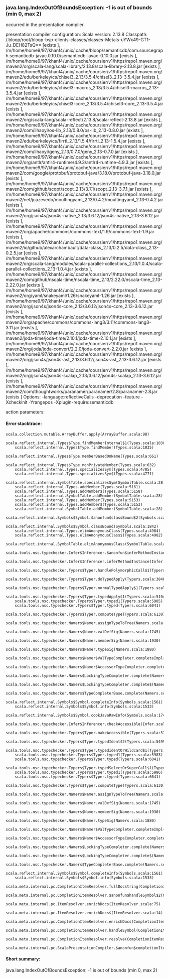 ### java.lang.IndexOutOfBoundsException: -1 is out of bounds (min 0, max 2)

occurred in the presentation compiler.

presentation compiler configuration:
Scala version: 2.13.8
Classpath:
<WORKSPACE>/.bloop/root/bloop-bsp-clients-classes/classes-Metals-uYWx49-GT1-Ju_DEH82TsQ== [exists ], /m/home/home9/97/khanf4/unix/.cache/bloop/semanticdb/com.sourcegraph.semanticdb-javac.0.10.0/semanticdb-javac-0.10.0.jar [exists ], /m/home/home9/97/khanf4/unix/.cache/coursier/v1/https/repo1.maven.org/maven2/org/scala-lang/scala-library/2.13.8/scala-library-2.13.8.jar [exists ], /m/home/home9/97/khanf4/unix/.cache/coursier/v1/https/repo1.maven.org/maven2/edu/berkeley/cs/chisel3_2.13/3.5.4/chisel3_2.13-3.5.4.jar [exists ], /m/home/home9/97/khanf4/unix/.cache/coursier/v1/https/repo1.maven.org/maven2/edu/berkeley/cs/chisel3-macros_2.13/3.5.4/chisel3-macros_2.13-3.5.4.jar [exists ], /m/home/home9/97/khanf4/unix/.cache/coursier/v1/https/repo1.maven.org/maven2/edu/berkeley/cs/chisel3-core_2.13/3.5.4/chisel3-core_2.13-3.5.4.jar [exists ], /m/home/home9/97/khanf4/unix/.cache/coursier/v1/https/repo1.maven.org/maven2/org/scala-lang/scala-reflect/2.13.8/scala-reflect-2.13.8.jar [exists ], /m/home/home9/97/khanf4/unix/.cache/coursier/v1/https/repo1.maven.org/maven2/com/lihaoyi/os-lib_2.13/0.8.0/os-lib_2.13-0.8.0.jar [exists ], /m/home/home9/97/khanf4/unix/.cache/coursier/v1/https/repo1.maven.org/maven2/edu/berkeley/cs/firrtl_2.13/1.5.4/firrtl_2.13-1.5.4.jar [exists ], /m/home/home9/97/khanf4/unix/.cache/coursier/v1/https/repo1.maven.org/maven2/com/lihaoyi/geny_2.13/0.7.0/geny_2.13-0.7.0.jar [exists ], /m/home/home9/97/khanf4/unix/.cache/coursier/v1/https/repo1.maven.org/maven2/org/antlr/antlr4-runtime/4.9.3/antlr4-runtime-4.9.3.jar [exists ], /m/home/home9/97/khanf4/unix/.cache/coursier/v1/https/repo1.maven.org/maven2/com/google/protobuf/protobuf-java/3.18.0/protobuf-java-3.18.0.jar [exists ], /m/home/home9/97/khanf4/unix/.cache/coursier/v1/https/repo1.maven.org/maven2/com/github/scopt/scopt_2.13/3.7.1/scopt_2.13-3.7.1.jar [exists ], /m/home/home9/97/khanf4/unix/.cache/coursier/v1/https/repo1.maven.org/maven2/net/jcazevedo/moultingyaml_2.13/0.4.2/moultingyaml_2.13-0.4.2.jar [exists ], /m/home/home9/97/khanf4/unix/.cache/coursier/v1/https/repo1.maven.org/maven2/org/json4s/json4s-native_2.13/3.6.12/json4s-native_2.13-3.6.12.jar [exists ], /m/home/home9/97/khanf4/unix/.cache/coursier/v1/https/repo1.maven.org/maven2/org/apache/commons/commons-text/1.9/commons-text-1.9.jar [exists ], /m/home/home9/97/khanf4/unix/.cache/coursier/v1/https/repo1.maven.org/maven2/io/github/alexarchambault/data-class_2.13/0.2.5/data-class_2.13-0.2.5.jar [exists ], /m/home/home9/97/khanf4/unix/.cache/coursier/v1/https/repo1.maven.org/maven2/org/scala-lang/modules/scala-parallel-collections_2.13/1.0.4/scala-parallel-collections_2.13-1.0.4.jar [exists ], /m/home/home9/97/khanf4/unix/.cache/coursier/v1/https/repo1.maven.org/maven2/com/github/nscala-time/nscala-time_2.13/2.22.0/nscala-time_2.13-2.22.0.jar [exists ], /m/home/home9/97/khanf4/unix/.cache/coursier/v1/https/repo1.maven.org/maven2/org/yaml/snakeyaml/1.26/snakeyaml-1.26.jar [exists ], /m/home/home9/97/khanf4/unix/.cache/coursier/v1/https/repo1.maven.org/maven2/org/json4s/json4s-core_2.13/3.6.12/json4s-core_2.13-3.6.12.jar [exists ], /m/home/home9/97/khanf4/unix/.cache/coursier/v1/https/repo1.maven.org/maven2/org/apache/commons/commons-lang3/3.11/commons-lang3-3.11.jar [exists ], /m/home/home9/97/khanf4/unix/.cache/coursier/v1/https/repo1.maven.org/maven2/joda-time/joda-time/2.10.1/joda-time-2.10.1.jar [exists ], /m/home/home9/97/khanf4/unix/.cache/coursier/v1/https/repo1.maven.org/maven2/org/joda/joda-convert/2.2.0/joda-convert-2.2.0.jar [exists ], /m/home/home9/97/khanf4/unix/.cache/coursier/v1/https/repo1.maven.org/maven2/org/json4s/json4s-ast_2.13/3.6.12/json4s-ast_2.13-3.6.12.jar [exists ], /m/home/home9/97/khanf4/unix/.cache/coursier/v1/https/repo1.maven.org/maven2/org/json4s/json4s-scalap_2.13/3.6.12/json4s-scalap_2.13-3.6.12.jar [exists ], /m/home/home9/97/khanf4/unix/.cache/coursier/v1/https/repo1.maven.org/maven2/com/thoughtworks/paranamer/paranamer/2.8/paranamer-2.8.jar [exists ]
Options:
-language:reflectiveCalls -deprecation -feature -Xcheckinit -Yrangepos -Xplugin-require:semanticdb


action parameters:
<NONE>


#### Error stacktrace:

```
scala.collection.mutable.ArrayBuffer.apply(ArrayBuffer.scala:98)
	scala.reflect.internal.Types$Type.findMemberInternal$1(Types.scala:1030)
	scala.reflect.internal.Types$Type.findMember(Types.scala:1035)
	scala.reflect.internal.Types$Type.memberBasedOnName(Types.scala:661)
	scala.reflect.internal.Types$Type.nonPrivateMember(Types.scala:632)
	scala.reflect.internal.Types.specializesSym(Types.scala:4785)
	scala.reflect.internal.Types.specializesSym$(Types.scala:4771)
	scala.reflect.internal.SymbolTable.specializesSym(SymbolTable.scala:28)
	scala.reflect.internal.Types.addMember(Types.scala:5161)
	scala.reflect.internal.Types.addMember$(Types.scala:5158)
	scala.reflect.internal.SymbolTable.addMember(SymbolTable.scala:28)
	scala.reflect.internal.Types.addMember(Types.scala:5153)
	scala.reflect.internal.Types.addMember$(Types.scala:5153)
	scala.reflect.internal.SymbolTable.addMember(SymbolTable.scala:28)
	scala.reflect.internal.Symbols$Symbol.$anonfun$classBound$2(Symbols.scala:1843)
	scala.reflect.internal.Symbols$Symbol.classBound(Symbols.scala:1842)
	scala.reflect.internal.Types.elimAnonymousClass(Types.scala:4984)
	scala.reflect.internal.Types.elimAnonymousClass$(Types.scala:4982)
	scala.reflect.internal.SymbolTable.elimAnonymousClass(SymbolTable.scala:28)
	scala.tools.nsc.typechecker.Infer$Inferencer.$anonfun$inferMethodInstance$1(Infer.scala:1087)
	scala.tools.nsc.typechecker.Infer$Inferencer.inferMethodInstance(Infer.scala:1087)
	scala.tools.nsc.typechecker.Typers$Typer.handlePolymorphicCall$1(Typers.scala:3841)
	scala.tools.nsc.typechecker.Typers$Typer.doTypedApply(Typers.scala:3846)
	scala.tools.nsc.typechecker.Typers$Typer.normalTypedApply$1(Typers.scala:5095)
	scala.tools.nsc.typechecker.Typers$Typer.typedApply$1(Typers.scala:5104)
	scala.tools.nsc.typechecker.Typers$Typer.typed1(Typers.scala:5985)
	scala.tools.nsc.typechecker.Typers$Typer.typed(Typers.scala:6041)
	scala.tools.nsc.typechecker.Typers$Typer.computeType(Typers.scala:6130)
	scala.tools.nsc.typechecker.Namers$Namer.assignTypeToTree(Namers.scala:1127)
	scala.tools.nsc.typechecker.Namers$Namer.valDefSig(Namers.scala:1745)
	scala.tools.nsc.typechecker.Namers$Namer.memberSig(Namers.scala:1930)
	scala.tools.nsc.typechecker.Namers$Namer.typeSig(Namers.scala:1880)
	scala.tools.nsc.typechecker.Namers$Namer$ValTypeCompleter.completeImpl(Namers.scala:944)
	scala.tools.nsc.typechecker.Namers$Namer$AccessorTypeCompleter.completeImpl(Namers.scala:968)
	scala.tools.nsc.typechecker.Namers$LockingTypeCompleter.complete(Namers.scala:2078)
	scala.tools.nsc.typechecker.Namers$LockingTypeCompleter.complete$(Namers.scala:2076)
	scala.tools.nsc.typechecker.Namers$TypeCompleterBase.complete(Namers.scala:2071)
	scala.reflect.internal.Symbols$Symbol.completeInfo(Symbols.scala:1561)
	scala.reflect.internal.Symbols$Symbol.info(Symbols.scala:1533)
	scala.reflect.internal.Symbols$Symbol.cookJavaRawInfo(Symbols.scala:1749)
	scala.tools.nsc.typechecker.Infer$Inferencer.checkAccessible(Infer.scala:302)
	scala.tools.nsc.typechecker.Typers$Typer.makeAccessible(Typers.scala:577)
	scala.tools.nsc.typechecker.Typers$Typer.typedIdent$2(Typers.scala:5499)
	scala.tools.nsc.typechecker.Typers$Typer.typedIdentOrWildcard$1(Typers.scala:5522)
	scala.tools.nsc.typechecker.Typers$Typer.typed1(Typers.scala:5983)
	scala.tools.nsc.typechecker.Typers$Typer.typed(Typers.scala:6041)
	scala.tools.nsc.typechecker.Typers$Typer.typedSelectOrSuperCall$1(Typers.scala:6139)
	scala.tools.nsc.typechecker.Typers$Typer.typed1(Typers.scala:5986)
	scala.tools.nsc.typechecker.Typers$Typer.typed(Typers.scala:6041)
	scala.tools.nsc.typechecker.Typers$Typer.computeType(Typers.scala:6130)
	scala.tools.nsc.typechecker.Namers$Namer.assignTypeToTree(Namers.scala:1127)
	scala.tools.nsc.typechecker.Namers$Namer.valDefSig(Namers.scala:1745)
	scala.tools.nsc.typechecker.Namers$Namer.memberSig(Namers.scala:1930)
	scala.tools.nsc.typechecker.Namers$Namer.typeSig(Namers.scala:1880)
	scala.tools.nsc.typechecker.Namers$Namer$ValTypeCompleter.completeImpl(Namers.scala:944)
	scala.tools.nsc.typechecker.Namers$Namer$AccessorTypeCompleter.completeImpl(Namers.scala:968)
	scala.tools.nsc.typechecker.Namers$LockingTypeCompleter.complete(Namers.scala:2078)
	scala.tools.nsc.typechecker.Namers$LockingTypeCompleter.complete$(Namers.scala:2076)
	scala.tools.nsc.typechecker.Namers$TypeCompleterBase.complete(Namers.scala:2071)
	scala.reflect.internal.Symbols$Symbol.completeInfo(Symbols.scala:1561)
	scala.reflect.internal.Symbols$Symbol.info(Symbols.scala:1533)
	scala.meta.internal.pc.CompletionItemResolver.fullDocstring(CompletionItemResolver.scala:66)
	scala.meta.internal.pc.CompletionItemResolver.$anonfun$handleSymbol$2(CompletionItemResolver.scala:39)
	scala.meta.internal.pc.ItemResolver.enrichDocs(ItemResolver.scala:75)
	scala.meta.internal.pc.ItemResolver.enrichDocs$(ItemResolver.scala:14)
	scala.meta.internal.pc.CompletionItemResolver.enrichDocs(CompletionItemResolver.scala:8)
	scala.meta.internal.pc.CompletionItemResolver.handleSymbol(CompletionItemResolver.scala:40)
	scala.meta.internal.pc.CompletionItemResolver.resolve(CompletionItemResolver.scala:24)
	scala.meta.internal.pc.ScalaPresentationCompiler.$anonfun$completionItemResolve$1(ScalaPresentationCompiler.scala:320)
```
#### Short summary: 

java.lang.IndexOutOfBoundsException: -1 is out of bounds (min 0, max 2)